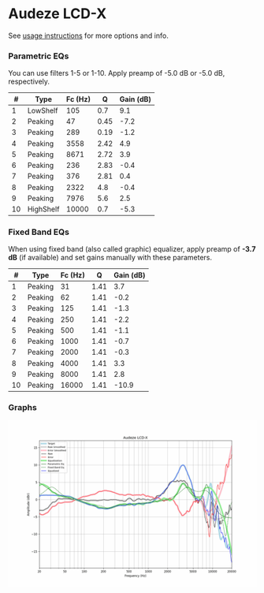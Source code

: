# Audeze LCD-X
See [usage instructions](https://github.com/jaakkopasanen/AutoEq#usage) for more options and info.

### Parametric EQs
You can use filters 1-5 or 1-10. Apply preamp of -5.0 dB or -5.0 dB, respectively.

|   # | Type      |   Fc (Hz) |    Q |   Gain (dB) |
|-----|-----------|-----------|------|-------------|
|   1 | LowShelf  |       105 | 0.7  |         9.1 |
|   2 | Peaking   |        47 | 0.45 |        -7.2 |
|   3 | Peaking   |       289 | 0.19 |        -1.2 |
|   4 | Peaking   |      3558 | 2.42 |         4.9 |
|   5 | Peaking   |      8671 | 2.72 |         3.9 |
|   6 | Peaking   |       236 | 2.83 |        -0.4 |
|   7 | Peaking   |       376 | 2.81 |         0.4 |
|   8 | Peaking   |      2322 | 4.8  |        -0.4 |
|   9 | Peaking   |      7976 | 5.6  |         2.5 |
|  10 | HighShelf |     10000 | 0.7  |        -5.3 |

### Fixed Band EQs
When using fixed band (also called graphic) equalizer, apply preamp of **-3.7 dB** (if available) and set gains manually with these parameters.

|   # | Type    |   Fc (Hz) |    Q |   Gain (dB) |
|-----|---------|-----------|------|-------------|
|   1 | Peaking |        31 | 1.41 |         3.7 |
|   2 | Peaking |        62 | 1.41 |        -0.2 |
|   3 | Peaking |       125 | 1.41 |        -1.3 |
|   4 | Peaking |       250 | 1.41 |        -2.2 |
|   5 | Peaking |       500 | 1.41 |        -1.1 |
|   6 | Peaking |      1000 | 1.41 |        -0.7 |
|   7 | Peaking |      2000 | 1.41 |        -0.3 |
|   8 | Peaking |      4000 | 1.41 |         3.3 |
|   9 | Peaking |      8000 | 1.41 |         2.8 |
|  10 | Peaking |     16000 | 1.41 |       -10.9 |

### Graphs
![](./Audeze%20LCD-X.png)
